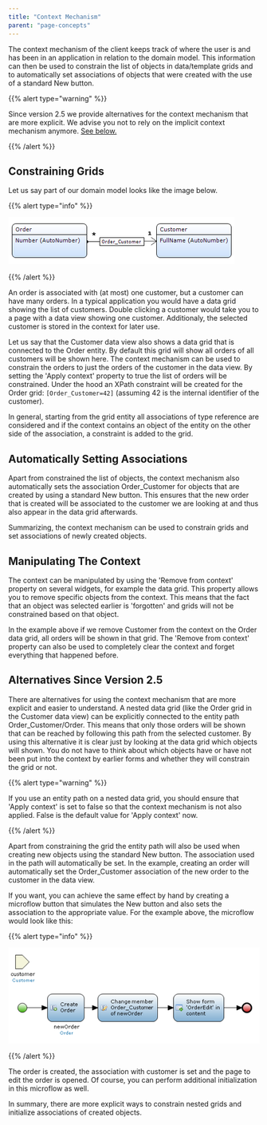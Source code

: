 ```yaml
---
title: "Context Mechanism"
parent: "page-concepts"
---
```



The context mechanism of the client keeps track of where the user is and has been in an application in relation to the domain model. This information can then be used to constrain the list of objects in data/template grids and to automatically set associations of objects that were created with the use of a standard New button.

{{% alert type="warning" %}}

Since version 2.5 we provide alternatives for the context mechanism that are more explicit. We advise you not to rely on the implicit context mechanism anymore. [See below.](context-mechanism)

{{% /alert %}}

## Constraining Grids

Let us say part of our domain model looks like the image below.

{{% alert type="info" %}}

![](attachments/819203/917935.png)

{{% /alert %}}

An order is associated with (at most) one customer, but a customer can have many orders. In a typical application you would have a data grid showing the list of customers. Double clicking a customer would take you to a page with a data view showing one customer. Additionaly, the selected customer is stored in the context for later use.

Let us say that the Customer data view also shows a data grid that is connected to the Order entity. By default this grid will show all orders of all customers will be shown here. The context mechanism can be used to constrain the orders to just the orders of the customer in the data view. By setting the 'Apply context' property to true the list of orders will be constrained. Under the hood an XPath constraint will be created for the Order grid: `[Order_Customer=42]` (assuming 42 is the internal identifier of the customer).

In general, starting from the grid entity all associations of type reference are considered and if the context contains an object of the entity on the other side of the association, a constraint is added to the grid.

## Automatically Setting Associations

Apart from constrained the list of objects, the context mechanism also automatically sets the association Order_Customer for objects that are created by using a standard New button. This ensures that the new order that is created will be associated to the customer we are looking at and thus also appear in the data grid afterwards.

Summarizing, the context mechanism can be used to constrain grids and set associations of newly created objects.

## Manipulating The Context

The context can be manipulated by using the 'Remove from context' property on several widgets, for example the data grid. This property allows you to remove specific objects from the context. This means that the fact that an object was selected earlier is 'forgotten' and grids will not be constrained based on that object.

In the example above if we remove Customer from the context on the Order data grid, all orders will be shown in that grid. The 'Remove from context' property can also be used to completely clear the context and forget everything that happened before.

## Alternatives Since Version 2.5

There are alternatives for using the context mechanism that are more explicit and easier to understand. A nested data grid (like the Order grid in the Customer data view) can be explicitly connected to the entity path Order_Customer/Order. This means that only those orders will be shown that can be reached by following this path from the selected customer. By using this alternative it is clear just by looking at the data grid which objects will shown. You do not have to think about which objects have or have not been put into the context by earlier forms and whether they will constrain the grid or not.

{{% alert type="warning" %}}

If you use an entity path on a nested data grid, you should ensure that 'Apply context' is set to false so that the context mechanism is not also applied. False is the default value for 'Apply context' now.

{{% /alert %}}

Apart from constraining the grid the entity path will also be used when creating new objects using the standard New button. The association used in the path will automatically be set. In the example, creating an order will automatically set the Order_Customer association of the new order to the customer in the data view.

If you want, you can achieve the same effect by hand by creating a microflow button that simulates the New button and also sets the association to the appropriate value. For the example above, the microflow would look like this:

{{% alert type="info" %}}

![](attachments/819203/918053.png)

{{% /alert %}}

The order is created, the association with customer is set and the page to edit the order is opened. Of course, you can perform additional initialization in this microflow as well.

In summary, there are more explicit ways to constrain nested grids and initialize associations of created objects.
